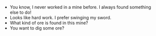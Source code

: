 - You know, I never worked in a mine before. I always found something else to do!
- Looks like hard work. I prefer swinging my sword.
- What kind of ore is found in this mine?
- You want to dig some ore? 
